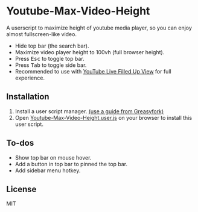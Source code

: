 # Youtube-Max-Video-Height
A userscript to maximize height of youtube media player, so you can enjoy almost fullscreen-like video.
- Hide top bar (the search bar). 
- Maximize video player height to 100vh (full browser height).
- Press <kbd>Esc</kbd> to toggle top bar.
- Press <kbd>Tab</kbd> to toggle side bar.
- Recommended to use with [YouTube Live Filled Up View](https://greasyfork.org/en/scripts/394945-youtube-live-filled-up-view) for full experience.

## Installation
1. Install a user script manager. [(use a guide from Greasyfork)](https://greasyfork.org/en/help/installing-user-scripts)
2. Open [Youtube-Max-Video-Height.user.js](https://github.com/popiazaza/Youtube-Max-Video-Height/raw/main/Youtube-Max-Video-Height.user.js) on your browser to install this user script.

## To-dos
- Show top bar on mouse hover.
- Add a button in top bar to pinned the top bar.
- Add sidebar menu hotkey.

## License
MIT
